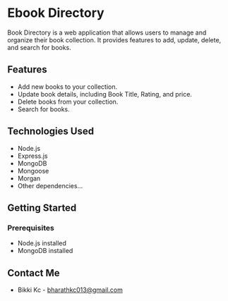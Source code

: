 # Ebook Directory


Book Directory is a web application that allows users to manage and organize their book collection. It provides features to add, update, delete, and search for books.

## Features

- Add new books to your collection.
- Update book details, including Book Title, Rating, and price.
- Delete books from your collection.
- Search for books.

## Technologies Used

- Node.js
- Express.js
- MongoDB 
- Mongoose 
- Morgan
- Other dependencies...

## Getting Started

### Prerequisites

- Node.js installed
- MongoDB installed 

## Contact Me
- Bikki Kc - [bharathkc013@gmail.com](mailto:bharathkc013@gmail.com)
  
